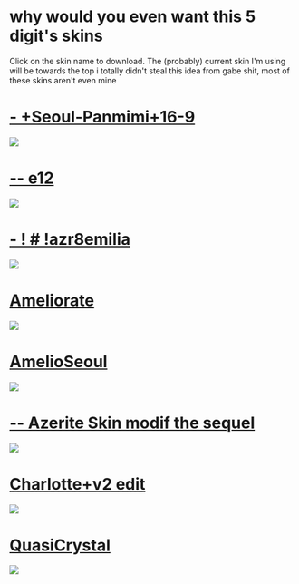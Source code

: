 # why would you even want this 5 digit's skins

Click on the skin name to download.
The (probably) current skin I'm using will be towards the top
i totally didn't steal this idea from gabe
shit, most of these skins aren't even mine

# [- +Seoul-Panmimi+16-9](https://elcheer.s-ul.eu/hjQxJp1o.osk)
![](https://osu.ppy.sh/ss/12459493)

# [--  e12](https://elcheer.s-ul.eu/j2UZFH5U.osk)
![](https://osu.ppy.sh/ss/12459498)

# [- ! # !azr8emilia](https://elcheer.s-ul.eu/36jsVp8v.osk)
![](https://osu.ppy.sh/ss/12459502)

# [Ameliorate](https://elcheer.s-ul.eu/51J4kLC1.osk)
![](https://osu.ppy.sh/ss/12459507)

# [AmelioSeoul](https://elcheer.s-ul.eu/k2A20HUM.osk)
![](https://osu.ppy.sh/ss/12459512)

# [--  Azerite Skin modif the sequel](https://elcheer.s-ul.eu/xvLDj2LT.osk)
![](https://osu.ppy.sh/ss/12459517)

# [Charlotte+v2 edit](https://elcheer.s-ul.eu/QvjDrxyn.osk)
![](https://osu.ppy.sh/ss/12459531)

# [QuasiCrystal](https://elcheer.s-ul.eu/DZucvgOU.osk)
![](https://osu.ppy.sh/ss/12459539)
